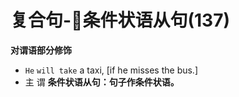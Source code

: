 # 复合句-条件状语从句(137)
**对谓语部分修饰**
* `He` `will take` a taxi, [if he misses the bus.]
*  主    谓
**条件状语从句：句子作条件状语。**